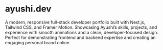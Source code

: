 # ayushi.dev
A modern, responsive full-stack developer portfolio built with Next.js, Tailwind CSS, and Framer Motion. Showcasing Ayushi’s skills, projects, and experience with smooth animations and a clean, developer-focused design. Perfect for demonstrating frontend and backend expertise and creating an engaging personal brand online.
